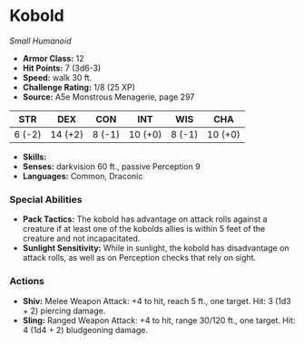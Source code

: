 # Kobold

*Small* *Humanoid*

- **Armor Class:** 12
- **Hit Points:** 7 (3d6-3)
- **Speed:** walk 30 ft.
- **Challenge Rating:** 1/8 (25 XP)
- **Source:** A5e Monstrous Menagerie, page 297

| STR | DEX | CON | INT | WIS | CHA |
| --- | --- | --- | --- | --- | --- |
| 6 (-2) | 14 (+2) | 8 (-1) | 10 (+0) | 8 (-1) | 10 (+0) |

- **Skills:** 
- **Senses:** darkvision 60 ft., passive Perception 9
- **Languages:** Common, Draconic

### Special Abilities

- **Pack Tactics:** The kobold has advantage on attack rolls against a creature if at least one of the kobolds allies is within 5 feet of the creature and not incapacitated.
- **Sunlight Sensitivity:** While in sunlight, the kobold has disadvantage on attack rolls, as well as on Perception checks that rely on sight.

### Actions

- **Shiv:** Melee Weapon Attack: +4 to hit, reach 5 ft., one target. Hit: 3 (1d3 + 2) piercing damage.
- **Sling:** Ranged Weapon Attack: +4 to hit, range 30/120 ft., one target. Hit: 4 (1d4 + 2) bludgeoning damage.


